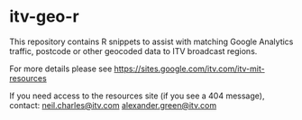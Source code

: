
# itv-geo-r

This repository contains R snippets to assist with matching Google Analytics traffic, postcode or other geocoded data to ITV broadcast regions.

For more details please see https://sites.google.com/itv.com/itv-mit-resources

If you need access to the resources site (if you see a 404 message), contact:
neil.charles@itv.com
alexander.green@itv.com